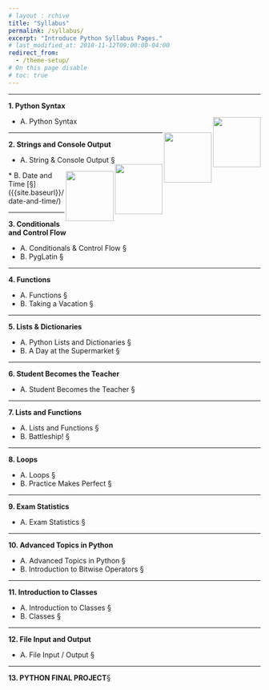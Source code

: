 ```yaml
---
# layout : rchive
title: "Syllabus"
permalink: /syllabus/
excerpt: "Introduce Python Syllabus Pages."
# last_modified_at: 2018-11-12T09:00:00-04:00
redirect_from:
  - /theme-setup/
# On this page disable
# toc: true
---
```

    
<hr/>

<b>1.	Python Syntax</b>     
*  A.	Python Syntax 
<a href="/p2e-python-syntax/"><img src="https://iampeterkr.github.io/assets/images/codecademy/p2-eng.png" align="right" height="100px" width="95px">
</a>
<a href="/p2k-python-syntax-main/"><img src="https://iampeterkr.github.io/assets/images/codecademy/p2-kor.png" align="right" height="100px" width="95px">
</a>

   
<!-- mark down link, align, resize
[![p2-kor](https://iampeterkr.github.io/assets/images/codecademy/p2-kor.png){:.alignright}{: width="95" height="100"}]({{site.baseurl}}/p2k-python-syntax/)
-->
<hr/>     

<b>2.	Strings and Console Output</b>     
*  A.	String & Console Output [§]({{site.baseurl}}/string-console-output/)
<a href="/p2e-python-syntax/"><img src="https://iampeterkr.github.io/assets/images/codecademy/p2-eng.png" align="right" height="100px" width="95px">
</a>
<a href="/p2k-string-console-output-main/"><img src="https://iampeterkr.github.io/assets/images/codecademy/p2-kor-s.png" align="right" height="100px" width="95px">
</a>
*  B.	Date and Time [§]({{site.baseurl}}/date-and-time/)     
<hr/>     

<b>3.	Conditionals and Control Flow</b>      
* A.	Conditionals & Control Flow [§]({{site.baseurl}}/conditionals-control-flow/)    
* B.	PygLatin [§]({{site.baseurl}}/pyglatin/)   
<hr/>     

<b>4.	Functions</b>      
* A.	Functions [§]({{site.baseurl}}/functions/)    
* B.	Taking a Vacation [§]({{site.baseurl}}/taking-vacation/)    
<hr/>     

<p style="page-break-before: always;"></p>


<b>5.	Lists & Dictionaries</b>    
* A.	Python Lists and Dictionaries [§]({{site.baseurl}}/lists-dictionaries/)    
* B.	A Day at the Supermarket [§]({{site.baseurl}}/day-supermarket/)    
<hr/>     

<b>6.	Student Becomes the Teacher</b>      
* A.	Student Becomes the Teacher [§]({{site.baseurl}}/student-becomes-teacher/)        
<hr/>     

<b>7.	Lists and Functions</b>      
* A.	Lists and Functions [§]({{site.baseurl}}/lists-functions/)    
* B.	Battleship! [§]({{site.baseurl}}/battleship/)    
<hr/>     

<b>8.	Loops</b>    
* A.	Loops [§]({{site.baseurl}}/loops/)   
* B.	Practice Makes Perfect [§]({{site.baseurl}}/practice-makes-perfect/) 
<hr/>     

<b>9.	Exam Statistics</b>    
* A.	Exam Statistics [§]({{site.baseurl}}/exam-statistics/)   
<hr/>     

<b>10.	Advanced Topics in Python</b>    
* A.	Advanced Topics in Python [§]({{site.baseurl}}/advanced-topics-python/)    
* B.	Introduction to Bitwise Operators [§]({{site.baseurl}}/introduction-bitwise-operators/)           
<hr/>     

<p style="page-break-before: always;"></p>


<b>11.	Introduction to Classes</b>    
* A.	Introduction to Classes [§]({{site.baseurl}}/introduction-classes/)     
* B.	Classes [§]({{site.baseurl}}/classes/)      
<hr/>     

<b>12.	File Input and Output</b>     
* A.	File Input / Output [§]({{site.baseurl}}/file-input-output/)    
<hr/>     

<b>13.	PYTHON FINAL PROJECT</b>[§]({{site.baseurl}}/python-final-project/)